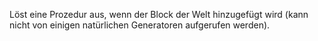Löst eine Prozedur aus, wenn der Block der Welt hinzugefügt wird (kann nicht von einigen natürlichen Generatoren aufgerufen werden).
